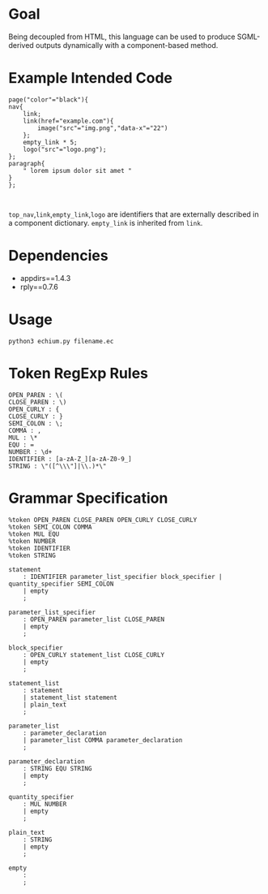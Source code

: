 # Goal
Being decoupled from HTML, this language can be used to produce SGML-derived outputs dynamically with a component-based method.

# Example Intended Code
```
page("color"="black"){
nav{
    link;
    link(href="example.com"){
        image("src"="img.png","data-x"="22")
    };
    empty_link * 5;
    logo("src"="logo.png");
};
paragraph{
    " lorem ipsum dolor sit amet "
}
};



```
`top_nav`,`link`,`empty_link`,`logo` are identifiers that are externally described in a component dictionary. `empty_link` is inherited from `link`.

# Dependencies
* appdirs==1.4.3
* rply==0.7.6

# Usage
``` python3 echium.py filename.ec ```


# Token RegExp Rules
```
OPEN_PAREN : \(
CLOSE_PAREN : \)
OPEN_CURLY : {
CLOSE_CURLY : }
SEMI_COLON : \;
COMMA : ,
MUL : \*
EQU : =
NUMBER : \d+
IDENTIFIER : [a-zA-Z_][a-zA-Z0-9_]
STRING : \"([^\\\"]|\\.)*\"
```

# Grammar Specification
```
%token OPEN_PAREN CLOSE_PAREN OPEN_CURLY CLOSE_CURLY
%token SEMI_COLON COMMA
%token MUL EQU
%token NUMBER
%token IDENTIFIER
%token STRING

statement
    : IDENTIFIER parameter_list_specifier block_specifier | quantity_specifier SEMI_COLON
    | empty
    ;

parameter_list_specifier
    : OPEN_PAREN parameter_list CLOSE_PAREN
    | empty
    ;

block_specifier
    : OPEN_CURLY statement_list CLOSE_CURLY
    | empty
    ;

statement_list
    : statement
    | statement_list statement
    | plain_text
    ;

parameter_list
	: parameter_declaration
	| parameter_list COMMA parameter_declaration
	;

parameter_declaration
	: STRING EQU STRING
    | empty
    ;

quantity_specifier
    : MUL NUMBER
    | empty
    ;

plain_text
    : STRING
    | empty
    ;

empty
    :
    ;

```

